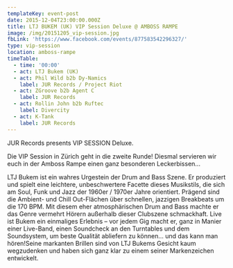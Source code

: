 ```yaml
---
templateKey: event-post
date: 2015-12-04T23:00:00.000Z
title: LTJ BUKEM (UK) VIP Session Deluxe @ AMBOSS RAMPE
image: /img/20151205_vip-session.jpg
fbLink: 'https://www.facebook.com/events/877583542296327/'
type: vip-session
location: amboss-rampe
timeTable:
  - time: '00:00'
  - act: LTJ Bukem (UK)
  - act: Phil Wild b2b Dy-Namics
    label: JUR Records / Project Riot
  - act: ZGroove b2b Agent C
    label: JUR Records
  - act: Rollin John b2b Ruftec
    label: Divercity
  - act: K-Tank
    label: JUR Records
---
```

JUR Records presents VIP SESSION Deluxe. 

Die VIP Session in Zürich geht in die zweite Runde! Diesmal servieren wir euch in der Amboss Rampe einen ganz besonderen Leckerbissen...

LTJ Bukem ist ein wahres Urgestein der Drum and Bass Szene. Er produziert und spielt eine leichtere, unbeschwertere Facette dieses Musikstils, die sich am Soul, Funk und Jazz der 1960er / 1970er Jahre orientiert. Prägend sind die Ambient- und Chill Out-Flächen über schnellen, jazzigen Breakbeats um die 170 BPM. Mit diesem eher atmosphärischen Drum and Bass machte er das Genre vermehrt Hörern außerhalb dieser Clubszene schmackhaft. Live ist Bukem ein einmaliges Erlebnis – vor jedem Gig macht er, ganz in Manier einer Live-Band, einen Soundcheck an den Turntables und dem Soundsystem, um beste Qualität abliefern zu können... und das kann man hören!Seine markanten Brillen sind von LTJ Bukems Gesicht kaum wegzudenken und haben sich ganz klar zu einem seiner Markenzeichen entwickelt.
